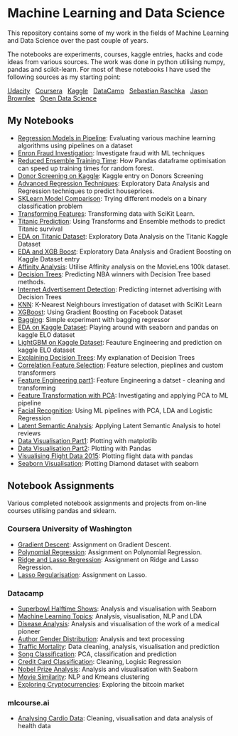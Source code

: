 # Machine Learning and Data Science

This repository contains some of my work in the fields of Machine Learning and Data Science over the past couple of years.

The notebooks are experiments, courses, kaggle entries, hacks and code ideas from various sources.  The work was done in python utilising numpy, pandas and scikit-learn.  For most of these notebooks I have used the following sources as my starting point:

[Udacity](https://eu.udacity.com/) &nbsp; 
[Coursera](https://www.coursera.org) &nbsp; 
[Kaggle](https://www.kaggle.com) &nbsp;
[DataCamp](https://www.datacamp.com/) &nbsp;
[Sebastian Raschka](https://sebastianraschka.com/books.html) &nbsp; 
[Jason Brownlee](https://machinelearningmastery.com) &nbsp; 
[Open Data Science](https://mlcourse.ai) &nbsp;

## My Notebooks

* [Regression Models in Pipeline](https://github.com/riched158/DataScienceMachineLearning/blob/master/DataScienceNotebooks/RegressionModels.ipynb): Evaluating various machine learning algorithms using pipelines on a dataset
* [Enron Fraud Investigation](https://nbviewer.jupyter.org/github/riched158/Data-Analyst-Udacity-Nanodegree/blob/master/P5/poi_id.html): Investigate fraud with ML techniques
* [Reduced Ensemble Training Time](https://github.com/riched158/Kaggle/blob/master/P1/ReducedEnsembleTrainingTime.ipynb): How Pandas dataframe optimisation can speed up training times for random forest.
* [Donor Screening on Kaggle](https://github.com/riched158/Kaggle/blob/master/P1/donors1.ipynb): Kaggle entry on Donors Screening
* [Advanced Regression Techniques](https://github.com/riched158/DataScienceMachineLearning/blob/master/DataScienceNotebooks/Ames_Housing1.ipynb): Exploratory Data Analysis and Regression techniques to predict houseprices.
* [SKLearn Model Comparison](https://github.com/riched158/DataScienceMachineLearning/blob/master/DataScienceNotebooks/Binary%20Classification.ipynb): Trying different models on a binary classification problem
* [Transforming Features](https://github.com/riched158/Machine-Learning-Shallow/blob/master/FeaturesAndTransformers.ipynb): Transforming data with SciKit Learn.
* [Titanic Prediction](https://github.com/riched158/DataScienceMachineLearning/blob/master/DataScienceNotebooks/TitanicPipelines.ipynb): Using Transforms and Ensemble methods to predict Titanic survival
* [EDA on Titanic Dataset](https://github.com/riched158/Kaggle/blob/master/P1/Titanic4.ipynb): Exploratory Data Analysis on the Titanic Kaggle Dataset
* [EDA and XGB Boost](https://github.com/riched158/Kaggle/blob/master/P1/PortSeguro.ipynb): Exploratory Data Analysis and Gradient Boosting on Kaggle Dataset entry
* [Affinity Analysis](https://github.com/riched158/DataScienceMachineLearning/blob/master/DataScienceNotebooks/AffinityAnalysis.ipynb): Utilise Affinity analysis on the MovieLens 100k dataset.
* [Decision Trees](https://github.com/riched158/DataScienceMachineLearning/blob/master/DataScienceNotebooks/DTs_and_Feature_Engineeering.ipynb): Predicting NBA winners with Decision Tree based methods.
* [Internet Advertisement Detection](https://github.com/riched158/DataScienceMachineLearning/blob/master/DataScienceNotebooks/FeaturesAndTransformers2.ipynb): Predicting internet advertising with Decision Trees
* [KNN](https://github.com/riched158/DataScienceMachineLearning/blob/master/DataScienceNotebooks/KNN.ipynb): K-Nearest Neighbours investigation of dataset with SciKit Learn 
* [XGBoost](https://github.com/riched158/DataScienceMachineLearning/blob/master/DataScienceNotebooks/XGBoostTutorial.ipynb): Using Gradient Boosting on Facebook Dataset
* [Bagging](https://github.com/riched158/DataScienceMachineLearning/blob/master/DataScienceNotebooks/Bagging%20Regressor.ipynb): Simple experiment with bagging regressor 
* [EDA on Kaggle Dataset](https://github.com/riched158/Kaggle/blob/master/P1/EDA_ELOv1.ipynb): Playing around with seaborn and pandas on kaggle ELO dataset 
* [LightGBM on Kaggle Dataset](https://github.com/riched158/Kaggle/blob/master/P1/ELO_v2.ipynb): Feauture Engineering and prediction on kaggle ELO dataset 
* [Explaining Decision Trees](https://github.com/riched158/Kaggle/blob/master/P1/Decision_Trees_Tutorial.ipynb): My explanation of Decision Trees 
* [Correlation Feature Selection](https://github.com/riched158/DataScienceMachineLearning/blob/master/DataScienceNotebooks/Correlation_Based_Feature_Selection.ipynb): Feature selection, pieplines and custom transformers 
* [Feature Engineering part1](https://github.com/riched158/DataScienceMachineLearning/blob/master/DataScienceNotebooks/FeatureEngineeringCleaning.ipynb): Feature Engineering a datset - cleaning and transforming
* [Feature Transformation with PCA](https://github.com/riched158/DataScienceMachineLearning/blob/master/DataScienceNotebooks/FeatureTransformation.ipynb): Investigating and applying PCA to ML pipeline
* [Facial Recognition](https://github.com/riched158/DataScienceMachineLearning/blob/master/DataScienceNotebooks/Facial%20Recognition.ipynb): Using ML pipelines with PCA, LDA and Logistic Regression
* [Latent Semantic Analysis](https://github.com/riched158/DataScienceMachineLearning/blob/master/DataScienceNotebooks/Hotel%20Reviews.ipynb): Applying Latent Semantic Analysis to hotel reviews 
* [Data Visualisation Part1](https://github.com/riched158/DataScienceMachineLearning/blob/master/DataScienceNotebooks/VisualisingDataPart1.ipynb): Plotting with matplotlib
* [Data Visualisation Part2](https://github.com/riched158/DataScienceMachineLearning/blob/master/DataScienceNotebooks/VisualisingDataPart2.ipynb): Plotting with Pandas
* [Visualising Flight Data 2015](https://github.com/riched158/DataScienceMachineLearning/blob/master/DataScienceNotebooks/VisualisingFlightsDataset.ipynb): Plotting flight data with pandas
* [Seaborn Visualisation](https://github.com/riched158/DataScienceMachineLearning/blob/master/DataScienceNotebooks/SimpsonsParadoxSeaborn.ipynb): Plotting Diamond dataset with seaborn

## Notebook Assignments

Various completed notebook assignments and projects from on-line courses utilising pandas and sklearn.    

### Coursera University of Washington
* [Gradient Descent](https://github.com/riched158/ML-Regression/blob/master/week-2-multiple-regression-assign-2.ipynb): Assignment on Gradient Descent.
* [Polynomial Regression](https://github.com/riched158/ML-Regression/blob/master/week-3-polynomial-regression-assign.ipynb): Assignment on Polynomial Regression.
* [Ridge and Lasso Regression](https://github.com/riched158/ML-Regression/blob/master/Overfitting_Ridge_Lasso.ipynb): Assignment on Ridge and Lasso Regression.
* [Lasso Regularisation](https://github.com/riched158/ML-Regression/blob/master/week-5-lasso-assign-2.ipynb): Assignment on Lasso.

### Datacamp

* [Superbowl Halftime Shows](https://github.com/riched158/DataCamp/blob/master/superbowl_halftime.ipynb): Analysis and visualisation with Seaborn
* [Machine Learning Topics](https://github.com/riched158/DataCamp/blob/master/ML.ipynb): Analysis, visualisation, NLP and LDA
* [Disease Analysis](https://github.com/riched158/DataCamp/blob/master/semmelweis.ipynb): Analysis and visualisation of the work of a medical pioneer
* [Author Gender Distribution](https://github.com/riched158/DataCamp/blob/master/gender_predict.ipynb): Analysis and text processing
* [Traffic Mortality](https://github.com/riched158/DataCamp/blob/master/traffic.ipynb): Data cleaning, analysis, visualisation and prediction
* [Song Classification](https://github.com/riched158/DataCamp/blob/master/song_genre_classifcation.ipynb): PCA, classification and prediction
* [Credit Card Classification](https://github.com/riched158/DataCamp/blob/master/credit_card_approvals.ipynb): Cleaning, Logisic Regression
* [Nobel Prize Analysis](https://github.com/riched158/DataCamp/blob/master/nobel_prize_history.ipynb): Analysis and visualisation with Seaborn
* [Movie Similarity](https://github.com/riched158/DataCamp/blob/master/movie_similarity.ipynb): NLP and Kmeans clustering
* [Exploring Cryptocurrencies](https://github.com/riched158/DataCamp/blob/master/bitcoin.ipynb): Exploring the bitcoin market

### mlcourse.ai
* [Analysing Cardio Data](https://github.com/riched158/Kaggle/blob/master/P1/CourseAiPart2.ipynb): Cleaning, visualisation and data analysis of health data 

